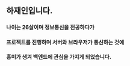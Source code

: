 <!DOCTYPE html>
<html lang="en">
<head>
    <meta charset="UTF-8">
    <meta http-equiv="X-UA-Compatible" content="IE=edge">
    <meta name="viewport" content="width=device-width, initial-scale=1.0">
    <title>Document</title>
</head>
<body>
    <h2>하재인입니다.</h2>
    <h4>나이는 26살이며 정보통신을 전공하다가</h4>
    <h4>프로젝트를 진행하며 서버와 브라우저가 통신하는 것에</h4>
    <h4>흥미가 생겨 백엔드에 관심을 가지게 되었습니다.</h4>
</body>
</html>
